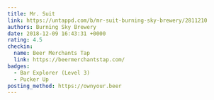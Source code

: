 ```yaml
---
title: Mr. Suit
link: https://untappd.com/b/mr-suit-burning-sky-brewery/2811210
authors: Burning Sky Brewery
date: 2018-12-09 16:43:31 +0000
rating: 4.5
checkin:
  name: Beer Merchants Tap
  link: https://beermerchantstap.com/
badges:
  - Bar Explorer (Level 3)
  - Pucker Up
posting_method: https://ownyour.beer
---
```

